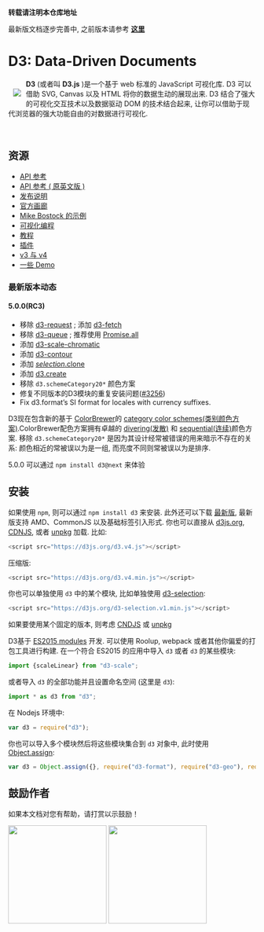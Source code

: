 **转载请注明本仓库地址**

最新版文档逐步完善中, 之前版本请参考 [**这里**](https://github.com/xswei/d3js_doc/tree/master/d3js_doc_old)

# D3: Data-Driven Documents

<a href="https://d3js.org"><img src="https://d3js.org/logo.svg" align="left" hspace="10" vspace="20"></a>

**D3** (或者叫 **D3.js** )是一个基于 web 标准的 JavaScript 可视化库. D3 可以借助 SVG, Canvas 以及 HTML 将你的数据生动的展现出来. D3 结合了强大的可视化交互技术以及数据驱动 DOM 的技术结合起来, 让你可以借助于现代浏览器的强大功能自由的对数据进行可视化. 

<br>

## 资源

* [API 参考](https://github.com/xswei/d3js_doc/tree/master/API_Reference/README.md)
* [API 参考 ( 原英文版 )](https://github.com/d3/d3/blob/master/API.md)
* [发布说明](https://github.com/d3/d3/releases)
* [官方画廊](https://github.com/d3/d3/wiki/Gallery)
* [Mike Bostock 的示例](https://bl.ocks.org/mbostock)
* [可视化编程](https://beta.observablehq.com/?utm_source=d3js-org)
* [教程](https://github.com/d3/d3/wiki/Tutorials)
* [插件](https://github.com/d3/d3/wiki/Plugins)
* [v3 与 v4](https://github.com/xswei/d3js_doc/tree/master/Release_Notes/CHANGES.md)
* [一些 Demo](https://github.com/xswei/d3js_doc/blob/master/API_Reference/EXAMPLES.md)

### 最新版本动态

#### 5.0.0(RC3)

- 移除 [d3-request](https://github.com/xswei/d3js_doc/blob/master/API_Reference/d3-request) ; 添加 [d3-fetch](https://github.com/xswei/d3js_doc/blob/master/API_Reference/d3-fetch/README.md)
- 移除 [d3-queue](https://github.com/xswei/d3js_doc/tree/master/API_Reference/d3-queue) ; 推荐使用 [Promise.all](https://developer.mozilla.org/docs/Web/JavaScript/Reference/Global_Objects/Promise/all)
- 添加 [d3-scale-chromatic](https://github.com/xswei/d3js_doc/blob/master/API_Reference/d3-scale-chromatic/README.md)
- 添加 [d3-contour](https://github.com/xswei/d3js_doc/blob/master/API_Reference/d3-contour/README.md) 
- 添加 [*selection*.clone]()
- 添加 [d3.create]()
- 移除 `d3.schemeCategory20*` 颜色方案
- 修复不同版本的D3模块的重复安装问题([#3256](https://github.com/d3/d3/issues/3256))
- Fix d3.format’s SI format for locales with currency suffixes.

D3现在包含新的基于 [ColorBrewer](https://en.wikipedia.org/wiki/Cynthia_Brewer#ColorBrewer)的 [category color schemes(类别颜色方案)](https://github.com/xswei/d3js_doc/blob/master/API_Reference/d3-scale-chromatic/README.md).ColorBrewer配色方案拥有卓越的 [divering(发散)](https://github.com/d3/d3-scale-chromatic/blob/master/README.md#diverging) 和 [sequential(连续)](https://github.com/d3/d3-scale-chromatic/blob/master/README.md#sequential)颜色方案. 移除 `d3.schemeCategory20*` 是因为其设计经常被错误的用来暗示不存在的关系: 颜色相近的常被误以为是一组, 而亮度不同则常被误以为是排序. 

5.0.0 可以通过 `npm install d3@next` 来体验

## 安装

如果使用 `npm`, 则可以通过 `npm install d3` 来安装. 此外还可以下载 [最新版](https://unpkg.com/d3/build/), 最新版支持 AMD、CommonJS 以及基础标签引入形式. 你也可以直接从 [d3js.org](https://d3js.org), [CDNJS](https://cdnjs.com/libraries/d3), 或者 [unpkg](https://unpkg.com/d3/) 加载. 比如:

```js
<script src="https://d3js.org/d3.v4.js"></script>
```

压缩版:

```js
<script src="https://d3js.org/d3.v4.min.js"></script>
```

你也可以单独使用 `d3` 中的某个模块, 比如单独使用 [d3-selection](https://github.com/d3/d3-selection): 

```js
<script src="https://d3js.org/d3-selection.v1.min.js"></script>

```

如果要使用某个固定的版本, 则考虑 [CNDJS](https://cdnjs.com/libraries/d3) 或 [ unpkg](https://unpkg.com/d3/)

D3基于 [ES2015 modules](http://www.2ality.com/2014/09/es6-modules-final.html) 开发.  可以使用 Roolup, webpack 或者其他你偏爱的打包工具进行构建. 在一个符合 ES2015 的应用中导入 `d3` 或者 `d3` 的某些模块:

```js
import {scaleLinear} from "d3-scale";
```

或者导入 `d3` 的全部功能并且设置命名空间 (这里是 `d3`):

```js
import * as d3 from "d3";
```

在 Nodejs 环境中:

```js
var d3 = require("d3");
```

你也可以导入多个模块然后将这些模块集合到 `d3` 对象中, 此时使用 [Object.assign](https://developer.mozilla.org/en-US/docs/Web/JavaScript/Reference/Global_Objects/Object/assign):

```js
var d3 = Object.assign({}, require("d3-format"), require("d3-geo"), require("d3-geo-projection"));
```

## 鼓励作者

如果本文档对您有帮助，请打赏以示鼓励！

<img src="https://github.com/xswei/d3js_doc/blob/master/img/wx.jpg" width="200">
<img src="https://github.com/xswei/d3js_doc/blob/master/img/zfb.jpg" width="200">

